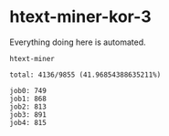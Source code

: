 # htext-miner-kor-3

Everything doing here is automated.

```
htext-miner

total: 4136/9855 (41.96854388635211%)

job0: 749
job1: 868
job2: 813
job3: 891
job4: 815
```